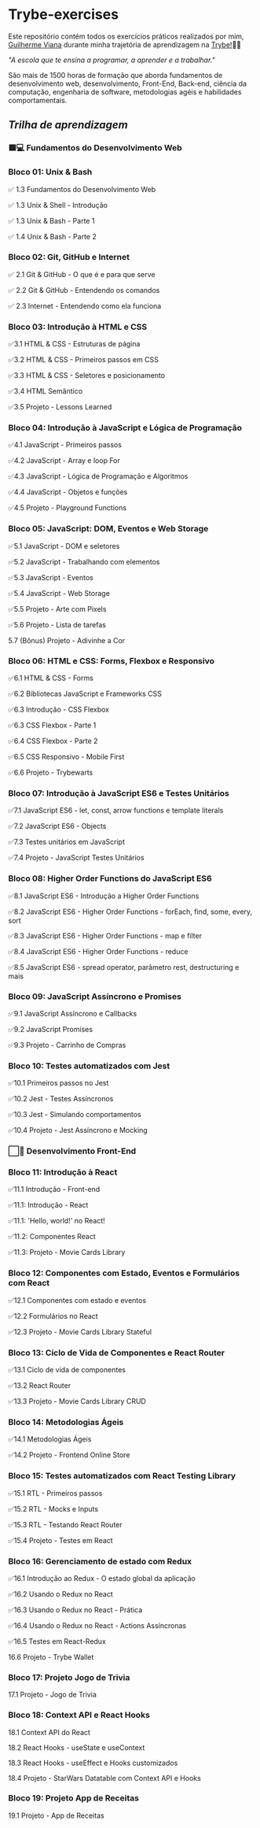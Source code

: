 # Trybe-exercises

<p> Este repositório contém todos os exercícios práticos realizados por mim, 
<a href="https://www.linkedin.com/in/guilherme-viana-097a7b210/">Guilherme Viana</a> durante minha trajetória de aprendizagem na <a href="https://www.betrybe.com/">Trybe!</a>💚🚀</p>

<p><em>"A escola que te ensina a programar, a aprender e a trabalhar."</em></p>

<p>São mais de 1500 horas de formação que aborda fundamentos de desenvolvimento web, desenvolvimento, Front-End, Back-end, ciência da computação, engenharia de software, metodologias agéis e habilidades comportamentais.</p>

<h2> <em>Trilha de aprendizagem</em> </h2>

<h3> 🟩💻 Fundamentos do Desenvolvimento Web </h3>
<h3>Bloco 01: Unix & Bash</h3>
<p>✅ 1.3 Fundamentos do Desenvolvimento Web</p>
<p>✅ 1.3 Unix & Shell - Introdução</p>
<p>✅ 1.3 Unix & Bash - Parte 1</p>
<p>✅ 1.4 Unix & Bash - Parte 2</p>

<h3>Bloco 02: Git, GitHub e Internet</h3>
<p>✅ 2.1 Git & GitHub - O que é e para que serve</p>
<p>✅ 2.2 Git & GitHub - Entendendo os comandos</p>
<p>✅ 2.3 Internet - Entendendo como ela funciona</p>

<h3>Bloco 03: Introdução à HTML e CSS</h3>
<p>✅3.1 HTML & CSS - Estruturas de página</p> 
<p>✅3.2 HTML & CSS - Primeiros passos em CSS</p>
<p>✅3.3 HTML & CSS - Seletores e posicionamento</p>
<p>✅3.4 HTML Semântico</p>
<p>✅3.5 Projeto - Lessons Learned</p>

<h3>Bloco 04: Introdução à JavaScript e Lógica de Programação</h3>
<p>✅4.1 JavaScript - Primeiros passos</p>
<p>✅4.2 JavaScript - Array e loop For</p>
<p>✅4.3 JavaScript - Lógica de Programação e Algoritmos</p>
<p>✅4.4 JavaScript - Objetos e funções</p>
<p>✅4.5 Projeto - Playground Functions</p>

<h3>Bloco 05: JavaScript: DOM, Eventos e Web Storage</h3>
<p>✅5.1 JavaScript - DOM e seletores</p>
<p>✅5.2 JavaScript - Trabalhando com elementos</p>
<p>✅5.3 JavaScript - Eventos</p>
<p>✅5.4 JavaScript - Web Storage</p>
<p>✅5.5 Projeto - Arte com Pixels</p>
<p>✅5.6 Projeto - Lista de tarefas</p>
<p>5.7 (Bônus) Projeto - Adivinhe a Cor</p>

<h3>Bloco 06: HTML e CSS: Forms, Flexbox e Responsivo</h3>
<p>✅6.1 HTML & CSS - Forms</p>
<p>✅6.2 Bibliotecas JavaScript e Frameworks CSS</p>
<p>✅6.3 Introdução - CSS Flexbox</p>
<p>✅6.3 CSS Flexbox - Parte 1</p>
<p>✅6.4 CSS Flexbox - Parte 2</p>
<p>✅6.5 CSS Responsivo - Mobile First</p>
<p>✅6.6 Projeto - Trybewarts</p>

<h3>Bloco 07: Introdução à JavaScript ES6 e Testes Unitários</h3>
<p>✅7.1 JavaScript ES6 - let, const, arrow functions e template literals</p>
<p>✅7.2 JavaScript ES6 - Objects</p>
<p>✅7.3 Testes unitários em JavaScript</p>
<p>✅7.4 Projeto - JavaScript Testes Unitários</p>

<h3>Bloco 08: Higher Order Functions do JavaScript ES6</h3>
<p>✅8.1 JavaScript ES6 - Introdução a Higher Order Functions</p>
<p>✅8.2 JavaScript ES6 - Higher Order Functions - forEach, find, some, every, sort</p>
<p>✅8.3 JavaScript ES6 - Higher Order Functions - map e filter</p>
<p>✅8.4 JavaScript ES6 - Higher Order Functions - reduce</p>
<p>✅8.5 JavaScript ES6 - spread operator, parâmetro rest, destructuring e mais</p>

<h3>Bloco 09: JavaScript Assíncrono e Promises</h3>
<p>✅9.1 JavaScript Assíncrono e Callbacks</p>
<p>✅9.2 JavaScript Promises</p>
<p>✅9.3 Projeto - Carrinho de Compras</p>

<h3>Bloco 10: Testes automatizados com Jest</h3>
<p>✅10.1 Primeiros passos no Jest</p>
<p>✅10.2 Jest - Testes Assíncronos</p>
<p>✅10.3 Jest - Simulando comportamentos</p>
<p>✅10.4 Projeto - Jest Assíncrono e Mocking</p>

<h3> ⬜️💎 Desenvolvimento Front-End </h3>

<h3>Bloco 11: Introdução à React</h3>
<p>✅11.1 Introdução - Front-end</p>
<p>✅11.1: Introdução - React</p>
<p>✅11.1: 'Hello, world!' no React!</p>
<p>✅11.2: Componentes React</p>
<p>✅11.3: Projeto - Movie Cards Library</p>

<h3>Bloco 12: Componentes com Estado, Eventos e Formulários com React</h3>
<p>✅12.1 Componentes com estado e eventos</p>
<p>✅12.2 Formulários no React</p>
<p>✅12.3 Projeto - Movie Cards Library Stateful</p>

<h3>Bloco 13: Ciclo de Vida de Componentes e React Router</h3>
<p>✅13.1 Ciclo de vida de componentes</p>
<p>✅13.2 React Router</p>
<p>✅13.3 Projeto - Movie Cards Library CRUD</p>

<h3>Bloco 14: Metodologias Ágeis</h3>
<p>✅14.1 Metodologias Ágeis</p>
<p>✅14.2 Projeto - Frontend Online Store</p>

<h3>Bloco 15: Testes automatizados com React Testing Library</h3>
<p>✅15.1 RTL - Primeiros passos</p>
<p>✅15.2 RTL - Mocks e Inputs</p>
<p>✅15.3 RTL - Testando React Router</p>
<p>✅15.4 Projeto - Testes em React</p>

<h3>Bloco 16: Gerenciamento de estado com Redux</h3>
<p>✅16.1 Introdução ao Redux - O estado global da aplicação</p>
<p>✅16.2 Usando o Redux no React</p>
<p>✅16.3 Usando o Redux no React - Prática</p>
<p>✅16.4 Usando o Redux no React - Actions Assíncronas</p>
<p>✅16.5 Testes em React-Redux</p>
<p>16.6 Projeto - Trybe Wallet</p>

<h3>Bloco 17: Projeto Jogo de Trivia</h3>
<p>17.1 Projeto - Jogo de Trivia</p>

<h3>Bloco 18: Context API e React Hooks</h3>
<p>18.1 Context API do React</p>
<p>18.2 React Hooks - useState e useContext</p>
<p>18.3 React Hooks - useEffect e Hooks customizados</p>
<p>18.4 Projeto - StarWars Datatable com Context API e Hooks</p>

<h3>Bloco 19: Projeto App de Receitas</h3>
<p>19.1 Projeto - App de Receitas</p>
